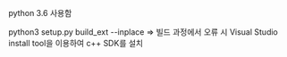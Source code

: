 python 3.6 사용함

python3 setup.py build_ext --inplace 
=> 빌드 과정에서 오류 시 Visual Studio install tool을 이용하여 c++ SDK를 설치



